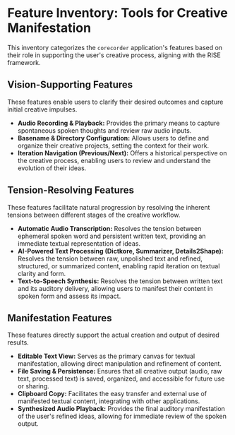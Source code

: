 # Feature Inventory: Tools for Creative Manifestation

This inventory categorizes the `corecorder` application's features based on their role in supporting the user's creative process, aligning with the RISE framework.

## Vision-Supporting Features

These features enable users to clarify their desired outcomes and capture initial creative impulses.

-   **Audio Recording & Playback:** Provides the primary means to capture spontaneous spoken thoughts and review raw audio inputs.
-   **Basename & Directory Configuration:** Allows users to define and organize their creative projects, setting the context for their work.
-   **Iteration Navigation (Previous/Next):** Offers a historical perspective on the creative process, enabling users to review and understand the evolution of their ideas.

## Tension-Resolving Features

These features facilitate natural progression by resolving the inherent tensions between different stages of the creative workflow.

-   **Automatic Audio Transcription:** Resolves the tension between ephemeral spoken word and persistent written text, providing an immediate textual representation of ideas.
-   **AI-Powered Text Processing (Dictkore, Summarizer, Details2Shape):** Resolves the tension between raw, unpolished text and refined, structured, or summarized content, enabling rapid iteration on textual clarity and form.
-   **Text-to-Speech Synthesis:** Resolves the tension between written text and its auditory delivery, allowing users to manifest their content in spoken form and assess its impact.

## Manifestation Features

These features directly support the actual creation and output of desired results.

-   **Editable Text View:** Serves as the primary canvas for textual manifestation, allowing direct manipulation and refinement of content.
-   **File Saving & Persistence:** Ensures that all creative output (audio, raw text, processed text) is saved, organized, and accessible for future use or sharing.
-   **Clipboard Copy:** Facilitates the easy transfer and external use of manifested textual content, integrating with other applications.
-   **Synthesized Audio Playback:** Provides the final auditory manifestation of the user's refined ideas, allowing for immediate review of the spoken output.